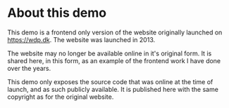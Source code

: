 # About this demo

This demo is a frontend only version of the website originally launched on https://wdp.dk. 
The website was launched in 2013.

The website may no longer be available online in it's original form. It is shared here, in this form, as an example of the frontend work I have done over the years.

This demo only exposes the source code that was online at the time of launch, and as such publicly available. 
It is published here with the same copyright as for the original website.